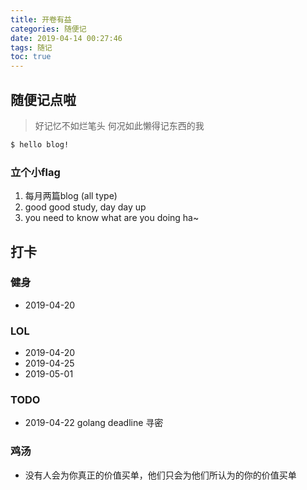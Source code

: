 ```yaml
---
title: 开卷有益
categories: 随便记 
date: 2019-04-14 00:27:46
tags: 随记
toc: true
---
```


## 随便记点啦
> 好记忆不如烂笔头 何况如此懒得记东西的我


``` bash
$ hello blog!
```

### 立个小flag
1. 每月两篇blog (all type)
2. good good study, day day up
3. you need to know what are you doing ha~



## 打卡
### 健身
- 2019-04-20 

### LOL
- 2019-04-20 
- 2019-04-25
- 2019-05-01 


### TODO
- 2019-04-22 golang deadline 寻密


### 鸡汤
- 没有人会为你真正的价值买单，他们只会为他们所认为的你的价值买单